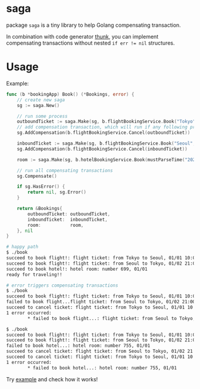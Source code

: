 # saga

package `saga` is a tiny library to help Golang compensating transaction.

In combination with code generator [thunk](https://github.com/Syuparn/thunk),
you can implement compensating transactions without nested `if err != nil` structures.

# Usage

Example:

```go
func (b *bookingApp) Book() (*Bookings, error) {
	// create new saga
	sg := saga.New()

	// run some process
	outboundTicket := saga.Make(sg, b.flightBookingService.Book("Tokyo", "Seoul", mustParseTime("2022/01/01 10:00")))
	// add compensation transaction, which will run if any following process failed
	sg.AddCompensation(b.flightBookingService.Cancel(outboundTicket))

	inboundTicket := saga.Make(sg, b.flightBookingService.Book("Seoul", "Tokyo", mustParseTime("2022/01/02 21:00")))
	sg.AddCompensation(b.flightBookingService.Cancel(inboundTicket))

	room := saga.Make(sg, b.hotelBookingService.Book(mustParseTime("2022/01/01 19:00")))

	// run all compensating transactions
	sg.Compensate()

	if sg.HasError() {
		return nil, sg.Error()
	}

	return &Bookings{
		outboundTicket: outboundTicket,
		inboundTicket:  inboundTicket,
		room:           room,
	}, nil
}
```

```bash
# happy path
$ ./book
succeed to book flight!: flight ticket: from Tokyo to Seoul, 01/01 10:00
succeed to book flight!: flight ticket: from Seoul to Tokyo, 01/02 21:00
succeed to book hotel!: hotel room: number 699, 01/01
ready for traveling!!

# error triggers compensating transactions
$ ./book
succeed to book flight!: flight ticket: from Tokyo to Seoul, 01/01 10:00
failed to book flight...flight ticket: from Seoul to Tokyo, 01/02 21:00
succeed to cancel ticket: flight ticket: from Tokyo to Seoul, 01/01 10:00
1 error occurred:
        * failed to book flight...: flight ticket: from Seoul to Tokyo, 01/02 21:00

$ ./book
succeed to book flight!: flight ticket: from Tokyo to Seoul, 01/01 10:00
succeed to book flight!: flight ticket: from Seoul to Tokyo, 01/02 21:00
failed to book hotel...: hotel room: number 755, 01/01
succeed to cancel ticket: flight ticket: from Seoul to Tokyo, 01/02 21:00
succeed to cancel ticket: flight ticket: from Tokyo to Seoul, 01/01 10:00
1 error occurred:
        * failed to book hotel...: hotel room: number 755, 01/01
```

Try [example](https://github.com/Syuparn/saga/tree/main/_examples/book) and check how it works!
